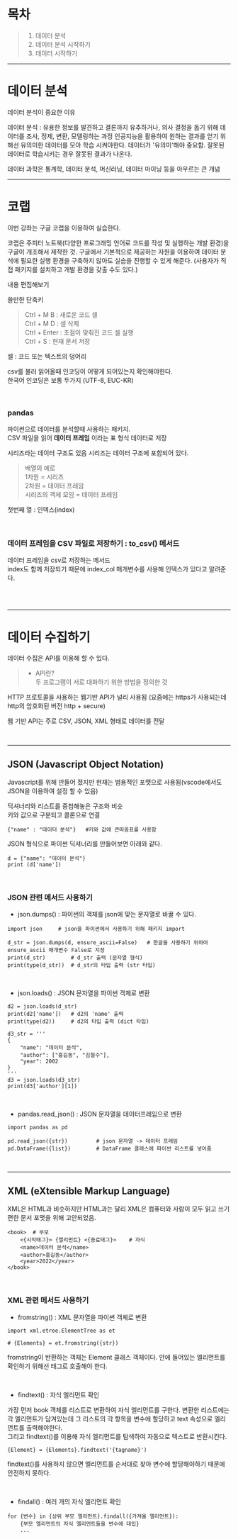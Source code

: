 # 목차
> 1. 데이터 분석
> 2. 데이터 분석 시작하기
> 3. 데이터 시작하기   

- - -

# 데이터 분석

데이터 분석이 중요한 이유

데이터 분석 : 유용한 정보를 발견하고 결론까지 유추하거나, 의사 결정을 돕기 위해 데이터를 조사, 정제, 변환, 모델링하는 과정
인공지능을 활용하여 원하는 결과를 얻기 위해선 유의미한 데이터를 모아 학습 시켜야한다.
데이터가 '유의미'해야 중요함. 잘못된 데이터로 학습시키는 경우 잘못된 결과가 나온다.

데이터 과학은 통계학, 데이터 분석, 머신러닝, 데이터 마이닝 등을 아우르는 큰 개념

- - - 
# 코랩
이번 강좌는 구글 코랩을 이용하여 실습한다.

코랩은 주피터 노트북(다양한 프로그래밍 언어로 코드를 작성 및 실행하는 개발 환경)을 구글이 개조해서 제작한 것.
구글에서 기본적으로 제공하는 자원을 이용하여 데이터 분석에 필요한 실행 환경을 구축하지 않아도 실습을 진행할 수 있게 해준다.
(사용자가 직접 패키지를 설치하고 개발 환경을 갖출 수도 있다.)

내용 편집해보기   

쓸만한 단축키   
> Ctrl + M B    : 새로운 코드 셀    
> Ctrl + M D    : 셀 삭제   
> Ctrl + Enter  : 초점이 맞춰진 코드 셀 실행   
> Ctrl + S      : 현재 문서 저장

셀 : 코드 또는 텍스트의 덩어리

csv를 불러 읽어올때 인코딩이 어떻게 되어있는지 확인해야한다.   
한국어 인코딩은 보통 두가지 (UTF-8, EUC-KR)   

<br/>

### pandas
파이썬으로 데이터를 분석할때 사용하는 패키지.   
CSV 파일을 읽어 **데이터 프레임** 이라는  표 형식 데이터로 저장   

시리즈라는 데이터 구조도 있음 시리즈는 데이터 구조에 포함되어 있다.   

> 배열의 예로   
> 1차원 = 시리즈   
> 2차원 = 데이터 프레임   
> 시리즈의 객체 모임 = 데이터 프레임   

첫번째 열 : 인덱스(index)

<br/>

### 데이터 프레임을 CSV 파일로 저장하기 : to_csv() 메서드

데이터 프레임을 csv로 저장하는 메서드   
index도 함께 저장되기 때문에 index_col 매개변수를 사용해 인덱스가 있다고 알려준다.

<br/><br/>

- - -
# 데이터 수집하기

데이터 수집은 API를 이용해 할 수 있다.   
> - API란?   
> 두 프로그램이 서로 대화하기 위한 방법을 정의한 것

HTTP 프로토콜을 사용하는 웹기반 API가 널리 사용됨 (요즘에는 https가 사용되는데 http의 암호화된 버전 http + secure)   

웹 기반 API는 주로 CSV, JSON, XML 형태로 데이터를 전달   

<br/>

- - -
## JSON (Javascript Object Notation)
Javascript를 위해 만들어 졌지만 현재는 범용적인 포맷으로 사용됨(vscode에서도 JSON을 이용하여 설정 할 수 있음)   

딕셔너리와 리스트를 중첩해놓은 구조와 비슷   
키와 값으로 구분되고 콜론으로 연결   
```
{"name" : "데이터 분석"}   #키와 값에 큰따옴표를 사용함
```

JSON 형식으로 파이썬 딕셔너리를 만들어보면 아래와 같다.
```
d = {"name": "데이터 분석"}
print (d['name'])
```

<br/>

### JSON 관련 메서드 사용하기
- json.dumps() : 파이썬의 객체를 json에 맞는 문자열로 바꿀 수 있다.   
```
import json     # json을 파이썬에서 사용하기 위해 패키지 import

d_str = json.dumps(d, ensure_ascii=False)   # 한글을 사용하기 위하여 ensure_ascii 매개변수 False로 지정
print(d_str)        # d_str 출력 (문자열 형식)
print(type(d_str))  # d_str의 타입 출력 (str 타입)
```

<br/>

- json.loads() : JSON 문자열을 파이썬 객체로 변환
```
d2 = json.loads(d_str)
print(d2['name'])   # d2의 'name' 출력
print(type(d2))     # d2의 타입 출력 (dict 타입)

d3_str = '''
{
    "name": "데이터 분석",
    "author": ["홍길동", "김철수"],
    "year": 2002
}
'''
d3 = json.loads(d3_str)
print(d3['author'][1])
```

<br/>

- pandas.read_json() : JSON 문자열을 데이터프레임으로 변환
```
import pandas as pd

pd.read_json({str})         # json 문자열 -> 데이터 프레임
pd.DataFrame({list})        # DataFrame 클래스에 파이썬 리스트를 넣어줌
```

<br/>

- - -

## XML (eXtensible Markup Language)

XML은 HTML과 비슷하지만 HTML과는 달리 XML은 컴퓨터와 사람이 모두 읽고 쓰기 편한 문서 포맷을 위해 고안되었음.

```
<book>  # 부모 
    <{시작태그}> {엘리먼트} <{종료태그}>    # 자식
    <name>데이터 분석</name>
    <author>홍길동</author>
    <year>2022</year>
</book>
```

<br/>

### XML 관련 메서드 사용하기

- fromstring() : XML 문자열을 파이썬 객체로 변환   
```
import xml.etree.ElementTree as et

# {Elements} = et.fromstring({str})

```
fromstring이 반환하는 객체는 Element 클래스 객체이다.
안에 들어있는 엘리먼트를 확인하기 위해선 태그로 호출해야 한다.

<br/>

- findtext() : 자식 엘리먼트 확인   

가장 먼저 book 객체를 리스트로 변환하여 자식 엘리먼트를 구한다.
변환한 리스트에는 각 엘리먼트가 담겨있는데 그 리스트의 각 항목을 변수에 할당하고 text 속성으로 엘리먼트를 출력해야한다.   
그리고 findtext()를 이용해 자식 엘리먼트를 탐색하여 자동으로 텍스트로 반환시킨다.

```
{Element} = {Elements}.findtext('{tagname}')
```

findtext()를 사용하지 않으면 엘리먼트를 순서대로 찾아 변수에 할당해야하기 때문에 안전하지 못하다.

<br/>

- findall() : 여러 개의 자식 엘리먼트 확인
```
for {변수} in {상위 부모 엘리먼트}.findall({가져올 엘리먼트}):
    {부모 엘리먼트의 자식 엘리먼트들을 변수에 대입}
    ...
```

<br/><br/>
